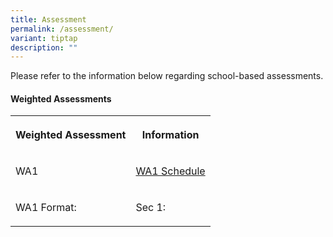 ```yaml
---
title: Assessment
permalink: /assessment/
variant: tiptap
description: ""
---
```

<p>Please refer to the information below regarding school-based assessments.</p>
<h4>Weighted Assessments</h4>
<table style="minWidth: 50px">
<colgroup>
<col>
<col>
</colgroup>
<tbody>
<tr>
<th rowspan="1" colspan="1">
<p>Weighted Assessment</p>
</th>
<th rowspan="1" colspan="1">
<p>Information</p>
</th>
</tr>
<tr>
<td rowspan="1" colspan="1">
<p>WA1</p>
</td>
<td rowspan="1" colspan="1">
<p><a href="/files/Assessment/2025_WA1_Information_for_website_final.pdf" rel="noopener nofollow" target="_blank">WA1 Schedule</a>
</p>
</td>
</tr>
<tr>
<td rowspan="1" colspan="1">
<p>WA1 Format:</p>
</td>
<td rowspan="1" colspan="1">
<p>Sec 1:</p>
</td>
</tr>
</tbody>
</table>
<p></p>